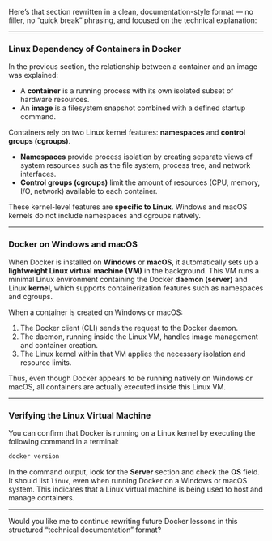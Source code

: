 Here’s that section rewritten in a clean, documentation-style format — no filler, no “quick break” phrasing, and focused on the technical explanation:

---

### Linux Dependency of Containers in Docker

In the previous section, the relationship between a container and an image was explained:

* A **container** is a running process with its own isolated subset of hardware resources.
* An **image** is a filesystem snapshot combined with a defined startup command.

Containers rely on two Linux kernel features: **namespaces** and **control groups (cgroups)**.

* **Namespaces** provide process isolation by creating separate views of system resources such as the file system, process tree, and network interfaces.
* **Control groups (cgroups)** limit the amount of resources (CPU, memory, I/O, network) available to each container.

These kernel-level features are **specific to Linux**. Windows and macOS kernels do not include namespaces and cgroups natively.

---

### Docker on Windows and macOS

When Docker is installed on **Windows** or **macOS**, it automatically sets up a **lightweight Linux virtual machine (VM)** in the background.
This VM runs a minimal Linux environment containing the Docker **daemon (server)** and Linux **kernel**, which supports containerization features such as namespaces and cgroups.

When a container is created on Windows or macOS:

1. The Docker client (CLI) sends the request to the Docker daemon.
2. The daemon, running inside the Linux VM, handles image management and container creation.
3. The Linux kernel within that VM applies the necessary isolation and resource limits.

Thus, even though Docker appears to be running natively on Windows or macOS, all containers are actually executed inside this Linux VM.

---

### Verifying the Linux Virtual Machine

You can confirm that Docker is running on a Linux kernel by executing the following command in a terminal:

```bash
docker version
```

In the command output, look for the **Server** section and check the **OS** field.
It should list `linux`, even when running Docker on a Windows or macOS system.
This indicates that a Linux virtual machine is being used to host and manage containers.

---

Would you like me to continue rewriting future Docker lessons in this structured “technical documentation” format?
